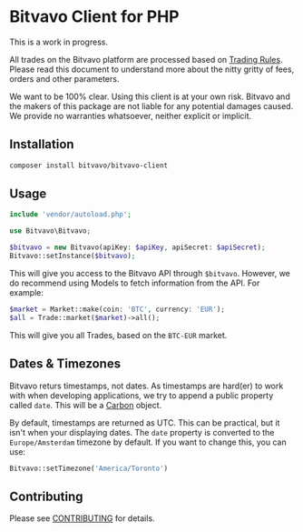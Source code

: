# Bitvavo Client for PHP

This is a work in progress.

All trades on the Bitvavo platform are processed based on
[Trading Rules](https://bitvavo.com/en/trading-rules). Please
read this document to understand more about the nitty gritty
of fees, orders and other parameters.

We want to be 100% clear. Using this client is at your own
risk. Bitvavo and the makers of this package are not liable
for any potential damages caused. We provide no warranties
whatsoever, neither explicit or implicit.

## Installation

```bash
composer install bitvavo/bitvavo-client
```

## Usage

```php
include 'vendor/autoload.php';

use Bitvavo\Bitvavo;

$bitvavo = new Bitvavo(apiKey: $apiKey, apiSecret: $apiSecret);
Bitvavo::setInstance($bitvavo);
```

This will give you access to the Bitvavo API through `$bitvavo`. However,
we do recommend using Models to fetch information from the API. For
example:

```php
$market = Market::make(coin: 'BTC', currency: 'EUR');
$all = Trade::market($market)->all();
```

This will give you all Trades, based on the `BTC-EUR` market.

## Dates & Timezones

Bitvavo returs timestamps, not dates. As timestamps are hard(er) to work
with when developing applications, we try to append a public property
called `date`. This will be a [Carbon](https://carbon.nesbot.com/) object.

By default, timestamps are returned as UTC. This can be practical, but
it isn't when your displaying dates. The `date` property is converted
to the `Europe/Amsterdam` timezone by default. If you want to change
this, you can use:

```php
Bitvavo::setTimezone('America/Toronto')
```

## Contributing

Please see [CONTRIBUTING](.github/CONTRIBUTING.md) for details.
